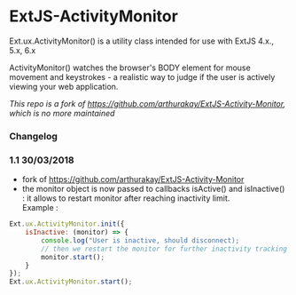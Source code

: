 # ExtJS-ActivityMonitor

Ext.ux.ActivityMonitor() is a utility class intended for use with ExtJS 4.x., 5.x, 6.x

ActivityMonitor() watches the browser's BODY element for mouse movement and keystrokes - a realistic way to judge if the user is actively viewing your web application.

*This repo is a fork of https://github.com/arthurakay/ExtJS-Activity-Monitor, which is no more maintained*

### Changelog

### 1.1 30/03/2018

- fork of https://github.com/arthurakay/ExtJS-Activity-Monitor
- the monitor object is now passed to callbacks isActive() and isInactive() : it allows to restart monitor after reaching inactivity limit.  
Example : 
```js
Ext.ux.ActivityMonitor.init({
	isInactive: (monitor) => {
		console.log("User is inactive, should disconnect);
		// then we restart the monitor for further inactivity tracking
		monitor.start();
	}
});
Ext.ux.ActivityMonitor.start();
``` 